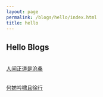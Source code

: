 ```yaml
---
layout: page
permalink: /blogs/hello/index.html
title: hello
---
```


## Hello Blogs

<br>[人间正道是沧桑](https://lijinzhang.com/)

<br>[何妨吟啸且徐行](https://www.zackwu.com/)
